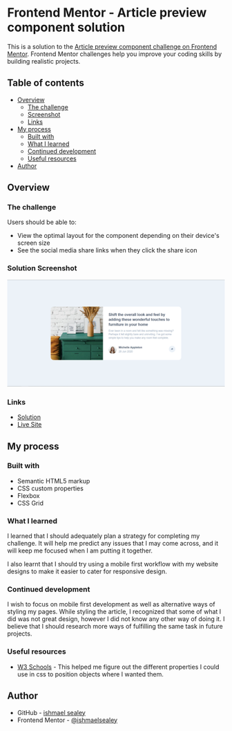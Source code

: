 # Frontend Mentor - Article preview component solution

This is a solution to the [Article preview component challenge on Frontend Mentor](https://www.frontendmentor.io/challenges/article-preview-component-dYBN_pYFT). Frontend Mentor challenges help you improve your coding skills by building realistic projects.

## Table of contents

- [Overview](#overview)
  - [The challenge](#the-challenge)
  - [Screenshot](#screenshot)
  - [Links](#links)
- [My process](#my-process)
  - [Built with](#built-with)
  - [What I learned](#what-i-learned)
  - [Continued development](#continued-development)
  - [Useful resources](#useful-resources)
- [Author](#author)

## Overview

### The challenge

Users should be able to:

- View the optimal layout for the component depending on their device's screen size
- See the social media share links when they click the share icon

### Solution Screenshot

![image](images/desktop-solution.png)

### Links

- [Solution](https://www.frontendmentor.io/solutions/responsive-solution-using-flexbox-zPXlpff5LL)
- [Live Site](https://ishmaelsealey.github.io/fem-article-preview-component/)

## My process

### Built with

- Semantic HTML5 markup
- CSS custom properties
- Flexbox
- CSS Grid

### What I learned

I learned that I should adequately plan a strategy for completing my challenge. It will help me predict any issues that I may come across, and it will keep me focused when I am putting it together.

I also learnt that I should try using a mobile first workflow with my website designs to make it easier to cater for responsive design.

### Continued development

I wish to focus on mobile first development as well as alternative ways of styling my pages.
While styling the article, I recognized that some of what I did was not great design, however I did not know any other way of doing it. I believe that I should research more ways of fulfilling the same task in future projects.

### Useful resources

- [W3 Schools](https://www.w3schools.com) - This helped me figure out the different properties I could use in css to position objects where I wanted them.

## Author

- GitHub - [ishmael sealey](https://github.com/Ishmaelsealey/)
- Frontend Mentor - [@ishmaelsealey](https://www.frontendmentor.io/profile/ishmaelsealey)
